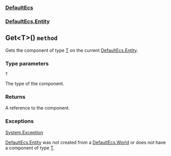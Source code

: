 ### [DefaultEcs](./DefaultEcs.md 'DefaultEcs')
### [DefaultEcs.Entity](./DefaultEcs-Entity.md 'DefaultEcs.Entity')
## Get&lt;T&gt;() `method`
Gets the component of type [T](./DefaultEcs-Entity-Get-T-().md#T 'T') on the current [DefaultEcs.Entity](./DefaultEcs-Entity.md 'DefaultEcs.Entity').
### Type parameters

<a name='DefaultEcs-Entity-Get-T-()-T'></a>
`T`

The type of the component.
### Returns
A reference to the component.
### Exceptions

[System.Exception](https://docs.microsoft.com/en-us/dotnet/api/System.Exception 'System.Exception')

[DefaultEcs.Entity](./DefaultEcs-Entity.md 'DefaultEcs.Entity') was not created from a [DefaultEcs.World](./DefaultEcs-World.md 'DefaultEcs.World') or does not have a component of type [T](./DefaultEcs-Entity-Get-T-().md#T 'T').
